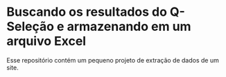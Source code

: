 # Buscando os resultados do Q-Seleção e armazenando em um arquivo Excel
 
Esse repositório contém um pequeno projeto de extração de dados de um site.
